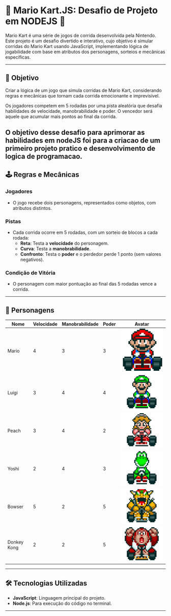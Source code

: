 # 🚦 Mario Kart.JS: Desafio de Projeto em NODEJS 🚦

Mario Kart é uma série de jogos de corrida desenvolvida pela Nintendo. Este projeto é um desafio divertido e interativo, cujo objetivo é simular corridas do Mario Kart usando JavaScript, implementando lógica de jogabilidade com base em atributos dos personagens, sorteios e mecânicas específicas.

---

## 🎯 Objetivo
Criar a lógica de um jogo que simula corridas de Mario Kart, considerando regras e mecânicas que tornam cada corrida emocionante e imprevisível. 

Os jogadores competem em 5 rodadas por uma pista aleatória que desafia habilidades de velocidade, manobrabilidade e poder. O vencedor será aquele que acumular mais pontos ao final da corrida.

O objetivo desse desafio para aprimorar as habilidades em nodeJS foi para a criacao de um primeiro projeto pratico e desenvolvimento de logica de programacao.
---

## 🕹️ Regras e Mecânicas

### Jogadores
- O jogo recebe dois personagens, representados como objetos, com atributos distintos.

### Pistas
- Cada corrida ocorre em 5 rodadas, com um sorteio de blocos a cada rodada:
  - **Reta**: Testa a **velocidade** do personagem.
  - **Curva**: Testa a **manobrabilidade**.
  - **Confronto**: Testa o **poder** e o perdedor perde 1 ponto (sem valores negativos).

### Condição de Vitória
- O personagem com maior pontuação ao final das 5 rodadas vence a corrida. 

---

## 👥 Personagens

| Nome          | Velocidade | Manobrabilidade | Poder | Avatar               |
|---------------|------------|-----------------|-------|----------------------|
| Mario         | 4          | 3               | 3     | ![Mario](./docs/mario.gif) |
| Luigi         | 3          | 4               | 4     | ![Luigi](./docs/luigi.gif) |
| Peach         | 3          | 4               | 2     | ![Peach](./docs/peach.gif) |
| Yoshi         | 2          | 4               | 3     | ![Yoshi](./docs/yoshi.gif) |
| Bowser        | 5          | 2               | 5     | ![Bowser](./docs/bowser.gif) |
| Donkey Kong   | 2          | 2               | 5     | ![DK](./docs/dk.gif) |

---

## 🛠️ Tecnologias Utilizadas
- **JavaScript**: Linguagem principal do projeto.
- **Node.js**: Para execução do código no terminal.

---
